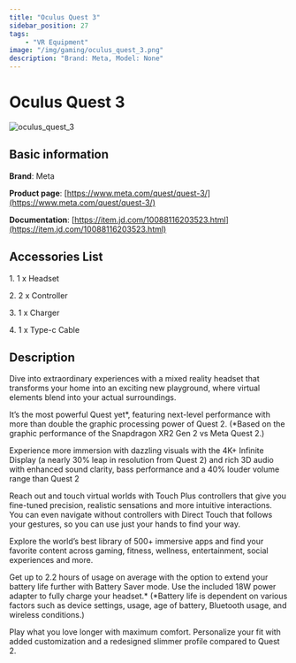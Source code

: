 ```yaml
---
title: "Oculus Quest 3"
sidebar_position: 27
tags:
    - "VR Equipment"
image: "/img/gaming/oculus_quest_3.png"
description: "Brand: Meta, Model: None"
---
```

# Oculus Quest 3

![oculus_quest_3](/img/gaming/oculus_quest_3.png)

## Basic information

**Brand**: Meta

**Product page**: [https://www.meta.com/quest/quest-3/](https://www.meta.com/quest/quest-3/)

**Documentation**: [https://item.jd.com/10088116203523.html](https://item.jd.com/10088116203523.html)

## Accessories List

1\. 1 x Headset

2\. 2 x Controller

3\. 1 x Charger

4\. 1 x Type\-c Cable

## Description

Dive into extraordinary experiences with a mixed reality headset that transforms your home into an exciting new playground, where virtual elements blend into your actual surroundings\.

It’s the most powerful Quest yet\*, featuring next\-level performance with more than double the graphic processing power of Quest 2\. \(\*Based on the graphic performance of the Snapdragon XR2 Gen 2 vs Meta Quest 2\.\)

Experience more immersion with dazzling visuals with the 4K\+ Infinite Display \(a nearly 30% leap in resolution from Quest 2\) and rich 3D audio with enhanced sound clarity, bass performance and a 40% louder volume range than Quest 2

Reach out and touch virtual worlds with Touch Plus controllers that give you fine\-tuned precision, realistic sensations and more intuitive interactions\. You can even navigate without controllers with Direct Touch that follows your gestures, so you can use just your hands to find your way\.

Explore the world’s best library of 500\+ immersive apps and find your favorite content across gaming, fitness, wellness, entertainment, social experiences and more\.

Get up to 2\.2 hours of usage on average with the option to extend your battery life further with Battery Saver mode\. Use the included 18W power adapter to fully charge your headset\.\* \(\*Battery life is dependent on various factors such as device settings, usage, age of battery, Bluetooth usage, and wireless conditions\.\)

Play what you love longer with maximum comfort\. Personalize your fit with added customization and a redesigned slimmer profile compared to Quest 2\.


